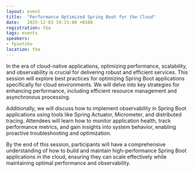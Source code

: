 ```yaml
---
layout: event
title:  "Performance Optimized Spring Boot for the Cloud"
date:   2025-12-03 19:15:00 +0100
registration: tba
tags: events
speakers:
- fpietzko
location: tba
---
```


In the era of cloud-native applications, optimizing performance, scalability, and observability is crucial for delivering robust and efficient services. This session will explore best practices for optimizing Spring Boot applications specifically for cloud environments. We will delve into key strategies for enhancing performance, including efficient resource management and asynchronous processing.

Additionally, we will discuss how to implement observability in Spring Boot applications using tools like Spring Actuator, Micrometer, and distributed tracing. Attendees will learn how to monitor application health, track performance metrics, and gain insights into system behavior, enabling proactive troubleshooting and optimization.

By the end of this session, participants will have a comprehensive understanding of how to build and maintain high-performance Spring Boot applications in the cloud, ensuring they can scale effectively while maintaining optimal performance and observability.
